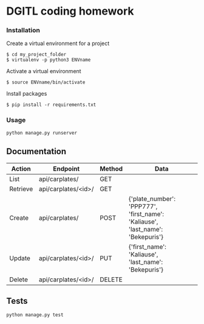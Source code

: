 DGITL coding homework
=====================

### Installation
	
Create a virtual environment for a project

	$ cd my_project_folder
	$ virtualenv -p python3 ENVname


Activate a virtual environment

	$ source ENVname/bin/activate


Install packages

    $ pip install -r requirements.txt

### Usage

    python manage.py runserver

## Documentation

|Action|Endpoint|Method|Data|
|---|---|---|---|
|List|api/carplates/|GET||
|Retrieve|api/carplates/<id\>/|GET||
|Create|api/carplates/|POST|{'plate_number': 'PPP777',<br />'first_name': 'Kaliause',<br />'last_name': 'Bekepuris'}|
|Update|api/carplates/<id\>/|PUT|{'first_name': 'Kaliause',<br />'last_name': 'Bekepuris'}|	
|Delete|api/carplates/<id\>/|DELETE||

## Tests

	python manage.py test
